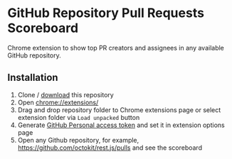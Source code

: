 # GitHub Repository Pull Requests Scoreboard

Chrome extension to show top PR creators and assignees in any available GitHub repository.


## Installation

1. Clone / [download](https://github.com/amureki/github-repo-pulls-scoreboard/archive/master.zip) this repository
2. Open [chrome://extensions/](chrome://extensions/)
3. Drag and drop repository folder to Chrome extensions page or select extension folder via `Load unpacked` button
4. Generate [GitHub Personal access token](https://github.com/settings/tokens) and set it in extension options page  
5. Open any Github repository, for example, https://github.com/octokit/rest.js/pulls and see the scoreboard
